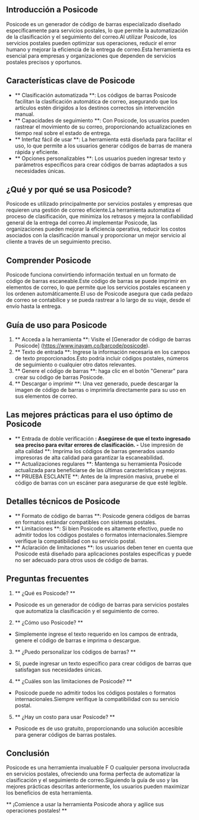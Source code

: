 ## Introducción a Posicode

Posicode es un generador de código de barras especializado diseñado específicamente para servicios postales, lo que permite la automatización de la clasificación y el seguimiento del correo.Al utilizar Posicode, los servicios postales pueden optimizar sus operaciones, reducir el error humano y mejorar la eficiencia de la entrega de correo.Esta herramienta es esencial para empresas y organizaciones que dependen de servicios postales precisos y oportunos.

## Características clave de Posicode

- ** Clasificación automatizada **: Los códigos de barras Posicode facilitan la clasificación automática de correo, asegurando que los artículos estén dirigidos a los destinos correctos sin intervención manual.
- ** Capacidades de seguimiento **: Con Posicode, los usuarios pueden rastrear el movimiento de su correo, proporcionando actualizaciones en tiempo real sobre el estado de entrega.
- ** Interfaz fácil de usar **: La herramienta está diseñada para facilitar el uso, lo que permite a los usuarios generar códigos de barras de manera rápida y eficiente.
- ** Opciones personalizables **: Los usuarios pueden ingresar texto y parámetros específicos para crear códigos de barras adaptados a sus necesidades únicas.

## ¿Qué y por qué se usa Posicode?

Posicode es utilizado principalmente por servicios postales y empresas que requieren una gestión de correo eficiente.La herramienta automatiza el proceso de clasificación, que minimiza los retrasos y mejora la confiabilidad general de la entrega del correo.Al implementar Posicode, las organizaciones pueden mejorar la eficiencia operativa, reducir los costos asociados con la clasificación manual y proporcionar un mejor servicio al cliente a través de un seguimiento preciso.

## Comprender Posicode

Posicode funciona convirtiendo información textual en un formato de código de barras escaneable.Este código de barras se puede imprimir en elementos de correo, lo que permite que los servicios postales escaneen y los ordenen automáticamente.El uso de Posicode asegura que cada pedazo de correo se contabilice y se pueda rastrear a lo largo de su viaje, desde el envío hasta la entrega.

## Guía de uso para Posicode

1. ** Acceda a la herramienta **: Visite el [Generador de código de barras Posicode] (https://www.inayam.co/barcode/posicode).
2. ** Texto de entrada **: Ingrese la información necesaria en los campos de texto proporcionados.Esto podría incluir códigos postales, números de seguimiento o cualquier otro datos relevantes.
3. ** Genere el código de barras **: haga clic en el botón "Generar" para crear su código de barras Posicode.
4. ** Descargar o imprimir **: Una vez generado, puede descargar la imagen de código de barras o imprimirla directamente para su uso en sus elementos de correo.

## Las mejores prácticas para el uso óptimo de Posicode

- ** Entrada de doble verificación **: Asegúrese de que el texto ingresado sea preciso para evitar errores de clasificación.
-** Use impresión de alta calidad **: Imprima los códigos de barras generados usando impresoras de alta calidad para garantizar la escaneabilidad.
- ** Actualizaciones regulares **: Mantenga su herramienta Posicode actualizada para beneficiarse de las últimas características y mejoras.
- ** PRUEBA ESCLANTE **: Antes de la impresión masiva, pruebe el código de barras con un escáner para asegurarse de que esté legible.

## Detalles técnicos de Posicode

- ** Formato de código de barras **: Posicode genera códigos de barras en formatos estándar compatibles con sistemas postales.
- ** Limitaciones **: Si bien Posicode es altamente efectivo, puede no admitir todos los códigos postales o formatos internacionales.Siempre verifique la compatibilidad con su servicio postal.
- ** Aclaración de limitaciones **: los usuarios deben tener en cuenta que Posicode está diseñado para aplicaciones postales específicas y puede no ser adecuado para otros usos de código de barras.

## Preguntas frecuentes

1. ** ¿Qué es Posicode? **
- Posicode es un generador de código de barras para servicios postales que automatiza la clasificación y el seguimiento de correo.

2. ** ¿Cómo uso Posicode? **
- Simplemente ingrese el texto requerido en los campos de entrada, genere el código de barras e imprima o descargue.

3. ** ¿Puedo personalizar los códigos de barras? **
- Sí, puede ingresar un texto específico para crear códigos de barras que satisfagan sus necesidades únicas.

4. ** ¿Cuáles son las limitaciones de Posicode? **
- Posicode puede no admitir todos los códigos postales o formatos internacionales.Siempre verifique la compatibilidad con su servicio postal.

5. ** ¿Hay un costo para usar Posicode? **
- Posicode es de uso gratuito, proporcionando una solución accesible para generar códigos de barras postales.

## Conclusión

Posicode es una herramienta invaluable F O cualquier persona involucrada en servicios postales, ofreciendo una forma perfecta de automatizar la clasificación y el seguimiento de correo.Siguiendo la guía de uso y las mejores prácticas descritas anteriormente, los usuarios pueden maximizar los beneficios de esta herramienta.

** ¡Comience a usar la herramienta Posicode ahora y agilice sus operaciones postales! **
